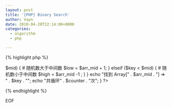 ```yaml
---
layout: post
title: '{PHP} Binary Search'
author: Vayn
date: 2010-04-20T22:14:00+0000
categories:
  - algorithm
  - php

---
```


{% highlight php %}
<?php
function binary_search() {

  $key = rand(1, 10000);
  $arr = range(1, 10000);

  $low = 0; # 最低位
  $high = count($arr) - 1;  # 最高位

  $counter = 0; # 计数器

  while ($key != $mid) {
    $arr_mid = floor(($low + $high) / 2); # 中间数在数组的位置
    $mid = $arr[$arr_mid];  # 中间数

    $counter++;

    if ($key > $mid) {  # 随机数大于中间数
      $low = $arr_mid + 1;
    }
    elseif ($key < $mid) {  # 随机数小于中间数
      $high = $arr_mid -1 ;
    }
  }

  echo "找到 Array[" . $arr_mid . "] => " . $key . "";
  echo "共循环" . $counter . "次";
}
?>
{% endhighlight %}

EOF
